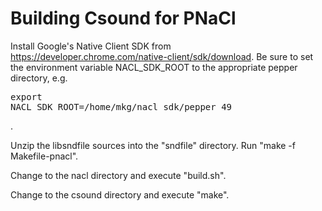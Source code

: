 # Building Csound for PNaCl

Install Google's Native Client SDK from https://developer.chrome.com/native-client/sdk/download. Be sure to set the environment variable NACL_SDK_ROOT to the appropriate pepper directory, e.g. <pre>export NACL_SDK_ROOT=/home/mkg/nacl_sdk/pepper_49</pre>.

Unzip the libsndfile sources into the "sndfile" directory. Run "make -f Makefile-pnacl".

Change to the nacl directory and execute "build.sh".

Change to the csound directory and execute "make".

